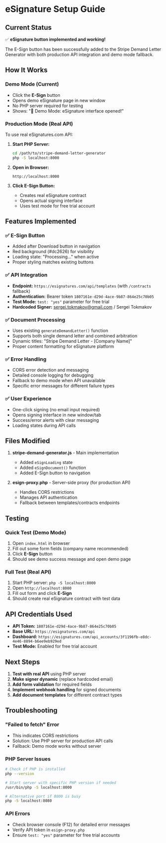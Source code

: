# eSignature Setup Guide

## Current Status
✅ **eSignature button implemented and working!**

The E-Sign button has been successfully added to the Stripe Demand Letter Generator with both production API integration and demo mode fallback.

## How It Works

### Demo Mode (Current)
- Click the **E-Sign** button
- Opens demo eSignature page in new window
- No PHP server required for testing
- Shows: "🧪 Demo Mode: eSignature interface opened!"

### Production Mode (Real API)
To use real eSignatures.com API:

1. **Start PHP Server:**
   ```bash
   cd /path/to/stripe-demand-letter-generator
   php -S localhost:8000
   ```

2. **Open in Browser:**
   ```
   http://localhost:8000
   ```

3. **Click E-Sign Button:**
   - Creates real eSignature contract
   - Opens actual signing interface
   - Uses test mode for free trial account

## Features Implemented

### ✅ **E-Sign Button**
- Added after Download button in navigation
- Red background (#dc2626) for visibility
- Loading state: "Processing..." when active
- Proper styling matches existing buttons

### ✅ **API Integration**
- **Endpoint:** `https://esignatures.com/api/templates` (with `/contracts` fallback)
- **Authentication:** Bearer token `1807161e-d29d-4ace-9b87-864e25c70b05`
- **Test Mode:** `test: "yes"` parameter for free trial
- **Hardcoded Signer:** sergei.tokmakov@gmail.com / Sergei Tokmakov

### ✅ **Document Processing**
- Uses existing `generateDemandLetter()` function
- Supports both single demand letter and combined arbitration
- Dynamic titles: "Stripe Demand Letter - [Company Name]"
- Proper content formatting for eSignature platform

### ✅ **Error Handling**
- CORS error detection and messaging
- Detailed console logging for debugging
- Fallback to demo mode when API unavailable
- Specific error messages for different failure types

### ✅ **User Experience**
- One-click signing (no email input required)
- Opens signing interface in new window/tab
- Success/error alerts with clear messaging
- Loading states during API calls

## Files Modified

1. **stripe-demand-generator.js** - Main implementation
   - Added `eSignLoading` state
   - Added `eSignDocument()` function
   - Added E-Sign button to navigation

2. **esign-proxy.php** - Server-side proxy (for production API)
   - Handles CORS restrictions
   - Manages API authentication
   - Fallback between templates/contracts endpoints

## Testing

### Quick Test (Demo Mode)
1. Open `index.html` in browser
2. Fill out some form fields (company name recommended)
3. Click **E-Sign** button
4. Should see demo success message and open demo page

### Full Test (Real API)
1. Start PHP server: `php -S localhost:8000`
2. Open `http://localhost:8000`
3. Fill out form and click **E-Sign**
4. Should create real eSignature contract with test data

## API Credentials Used

- **API Token:** `1807161e-d29d-4ace-9b87-864e25c70b05`
- **Base URL:** `https://esignatures.com/api`
- **Dashboard:** `https://esignatures.com/api_accounts/3f1196fb-e8dc-4e46-8894-b6ee9eb929ed`
- **Test Mode:** Enabled for free trial account

## Next Steps

1. **Test with real API** using PHP server
2. **Make signer dynamic** (replace hardcoded email)
3. **Add form validation** for required fields
4. **Implement webhook handling** for signed documents
5. **Add document templates** for different contract types

## Troubleshooting

### "Failed to fetch" Error
- This indicates CORS restrictions
- Solution: Use PHP server for production API calls
- Fallback: Demo mode works without server

### PHP Server Issues
```bash
# Check if PHP is installed
php --version

# Start server with specific PHP version if needed
/usr/bin/php -S localhost:8000

# Alternative port if 8000 is busy
php -S localhost:8080
```

### API Errors
- Check browser console (F12) for detailed error messages
- Verify API token in `esign-proxy.php`
- Ensure `test: "yes"` parameter for free trial accounts